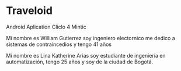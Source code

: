 # Traveloid
Android Aplication Cliclo 4 Mintic

Mi nombre es William Gutierrez soy ingeniero electornico me dedico a sistemas de contraincedios y tengo 41 años

Mi nombre es Lina Katherine Arias soy estudiante de ingeniería en automatización, tengo 25 años y soy de la ciudad de Bogotá.
